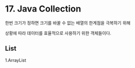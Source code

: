# 17. Java Collection

한번 크기가 정하면 크기를 바꿀 수 없는 배열의 한계점을 극복하기 위해

상황에 따라 데이터를 효율적으로  사용하기 위한 객체들이다.

## List

1.ArrayList










